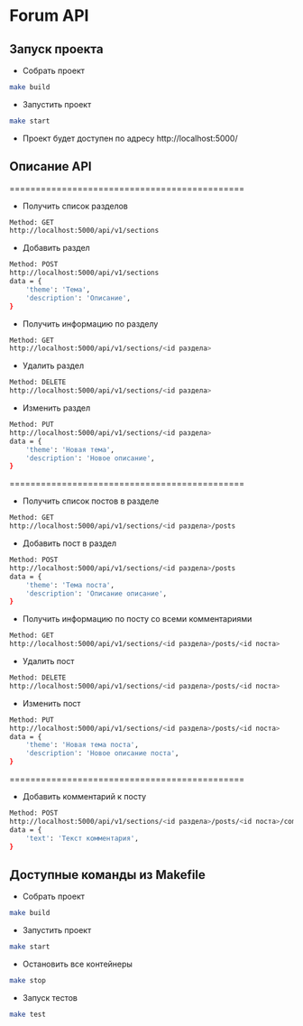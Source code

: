 # Forum API

## Запуск проекта

* Собрать проект 
```sh
make build
```

* Запустить проект
```sh
make start
```
* Проект будет доступен по адресу http://localhost:5000/

## Описание API
=============================================
* Получить список разделов
```sh
Method: GET
http://localhost:5000/api/v1/sections
```
* Добавить раздел
```sh
Method: POST
http://localhost:5000/api/v1/sections
data = {
    'theme': 'Тема',
    'description': 'Описание',
}
```

* Получить информацию по разделу
```sh
Method: GET
http://localhost:5000/api/v1/sections/<id раздела>
```

* Удалить раздел
```sh
Method: DELETE
http://localhost:5000/api/v1/sections/<id раздела>
```
* Изменить раздел
```sh
Method: PUT
http://localhost:5000/api/v1/sections/<id раздела>
data = {
    'theme': 'Новая тема',
    'description': 'Новое описание',
}
```
=============================================
* Получить список постов в разделе
```sh
Method: GET
http://localhost:5000/api/v1/sections/<id раздела>/posts
```
* Добавить пост в раздел
```sh
Method: POST
http://localhost:5000/api/v1/sections/<id раздела>/posts
data = {
    'theme': 'Тема поста',
    'description': 'Описание описание',
}
```

* Получить информацию по посту со всеми комментариями
```sh
Method: GET
http://localhost:5000/api/v1/sections/<id раздела>/posts/<id поста>
```

* Удалить пост
```sh
Method: DELETE
http://localhost:5000/api/v1/sections/<id раздела>/posts/<id поста>
```
* Изменить пост
```sh
Method: PUT
http://localhost:5000/api/v1/sections/<id раздела>/posts/<id поста>
data = {
    'theme': 'Новая тема поста',
    'description': 'Новое описание поста',
}
```
=============================================
* Добавить комментарий к посту
```sh
Method: POST
http://localhost:5000/api/v1/sections/<id раздела>/posts/<id поста>/comments
data = {
    'text': 'Текст комментария',
}
```

## Доступные команды из Makefile
* Собрать проект 
```sh
make build
```
* Запустить проект
```sh
make start
```
* Остановить все контейнеры
```sh
make stop
```
* Запуск тестов
```sh
make test
```
